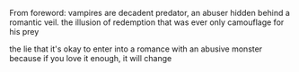 From foreword: 
vampires are decadent predator, an abuser hidden behind a romantic veil. the illusion of redemption that was ever only camouflage for his prey

the lie that it's okay to enter into a romance with an abusive monster because if you love it enough, it will change

